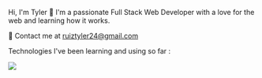 Hi, I'm Tyler 👋
I'm a passionate Full Stack Web Developer with a love for the web and learning how it works.

🌱 Contact me at ruiztyler24@gmail.com

Technologies I've been learning and using so far :

 <a href="https://skillicons.dev">
    <img src="https://skillicons.dev/icons?i=js,react,nextjs,nodejs,express,redux,mongodb,tailwind,vite,express,html,css,bootstrap,graphql,ubuntu,codepen,stackoverflow,vscode,npm,notion,materialui,vercel&perline=14" />
  </a>

